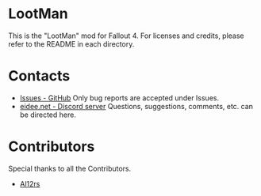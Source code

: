# LootMan
This is the "LootMan" mod for Fallout 4. For licenses and credits, please refer to the README in each directory.

# Contacts
- [Issues - GitHub](https://github.com/eideehi/fo4-lootman/issues)
  Only bug reports are accepted under Issues.
- [eidee.net - Discord server](https://discord.gg/DDQqxkK7s6)
  Questions, suggestions, comments, etc. can be directed here.

# Contributors
Special thanks to all the Contributors.
- [Al12rs](https://github.com/Al12rs)
